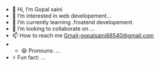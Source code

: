 - 👋 Hi, I’m  Gopal saini
- 👀 I’m interested in web developement...
- 🌱 I’m currently learning .froatend developement.
- 💞️ I’m looking to collaborate on ...
- 📫 How to reach me Gmail-gopalsaini88540@gmail.com
- - 😄 Pronouns: ...
- ⚡ Fun fact: ...

<!---
Gopal saini is a ✨ special ✨ repository because its `README.md` (this file) appears on your GitHub profile.
You can click the Preview link to take a look at your changes.
--->
